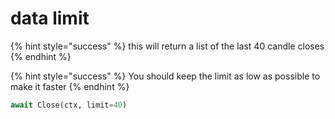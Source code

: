 # data limit

{% hint style="success" %}
this will return a list of the last 40 candle closes
{% endhint %}

{% hint style="success" %}
You should keep the limit as low as possible to make it faster
{% endhint %}

```python
await Close(ctx, limit=40)
```
